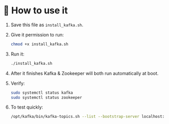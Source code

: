 # 🧭 How to use it

1. Save this file as `install_kafka.sh`.

2. Give it permission to run:

   ```bash
   chmod +x install_kafka.sh
   ```

3. Run it:

   ```bash
   ./install_kafka.sh
   ```

4. After it finishes
   Kafka & Zookeeper will both run automatically at boot.

5. Verify:

   ```bash
   sudo systemctl status kafka
   sudo systemctl status zookeeper
   ```

6. To test quickly:

   ```bash
   /opt/kafka/bin/kafka-topics.sh --list --bootstrap-server localhost:9092
   ```
